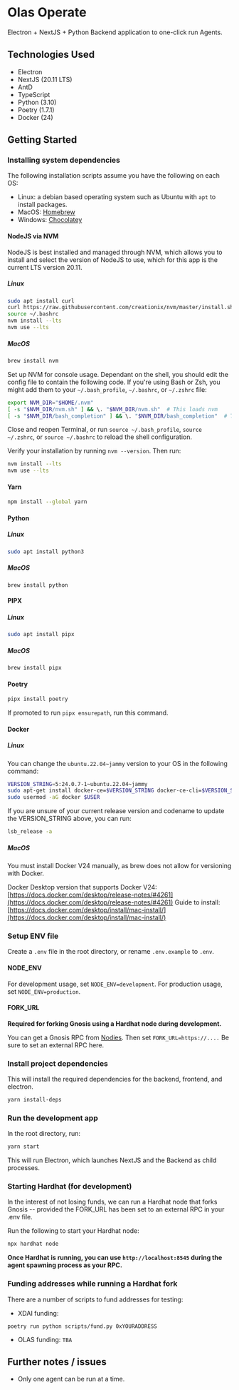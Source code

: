 # Olas Operate
Electron + NextJS + Python Backend application to one-click run Agents.

## Technologies Used
- Electron
- NextJS (20.11 LTS)
- AntD
- TypeScript
- Python (3.10)
- Poetry (1.7.1)
- Docker (24)

## Getting Started

### Installing system dependencies

The following installation scripts assume you have the following on each OS:
- Linux: a debian based operating system such as Ubuntu with `apt` to install packages.
- MacOS: [Homebrew](https://brew.sh/)
- Windows: [Chocolatey](https://chocolatey.org/install)

#### NodeJS via NVM

NodeJS is best installed and managed through NVM, which allows you to install and select the version of NodeJS to use, which for this app is the current LTS version 20.11.

##### Linux

```bash
sudo apt install curl 
curl https://raw.githubusercontent.com/creationix/nvm/master/install.sh | bash 
source ~/.bashrc
nvm install --lts
nvm use --lts
```

##### MacOS

```bash
brew install nvm
```

Set up NVM for console usage. Dependant on the shell, you should edit the config file to contain the following code.
If you're using Bash or Zsh, you might add them to your `~/.bash_profile`, `~/.bashrc`, or `~/.zshrc` file:

```bash
export NVM_DIR="$HOME/.nvm"
[ -s "$NVM_DIR/nvm.sh" ] && \. "$NVM_DIR/nvm.sh"  # This loads nvm
[ -s "$NVM_DIR/bash_completion" ] && \. "$NVM_DIR/bash_completion"  # This loads nvm bash_completion
```

Close and reopen Terminal, or run `source ~/.bash_profile`, `source ~/.zshrc`, or `source ~/.bashrc` to reload the shell configuration.

Verify your installation by running `nvm --version`. Then run:

```bash
nvm install --lts
nvm use --lts
```

#### Yarn

```bash
npm install --global yarn
```

#### Python
##### Linux
```bash
sudo apt install python3
```
##### MacOS
```
brew install python
```

#### PIPX
##### Linux
```bash
sudo apt install pipx
```
##### MacOS
```bash
brew install pipx
```

#### Poetry
```bash
pipx install poetry
```
If promoted to run `pipx ensurepath`, run this command.

#### Docker
##### Linux
You can change the `ubuntu.22.04~jammy` version to your OS in the following command:
```bash
VERSION_STRING=5:24.0.7-1~ubuntu.22.04~jammy
sudo apt-get install docker-ce=$VERSION_STRING docker-ce-cli=$VERSION_STRING containerd.io docker-buildx-plugin docker-compose-plugin
sudo usermod -aG docker $USER
```
If you are unsure of your current release version and codename to update the VERSION_STRING above, you can run:
```bash
lsb_release -a
```
##### MacOS

You must install Docker V24 manually, as brew does not allow for versioning with Docker.

Docker Desktop version that supports Docker V24: [https://docs.docker.com/desktop/release-notes/#4261](https://docs.docker.com/desktop/release-notes/#4261)
Guide to install: [https://docs.docker.com/desktop/install/mac-install/](https://docs.docker.com/desktop/install/mac-install/)

### Setup ENV file

Create a `.env` file in the root directory, or rename `.env.example` to `.env`.

#### NODE_ENV
For development usage, set `NODE_ENV=development`.
For production usage, set `NODE_ENV=production`.

#### FORK_URL

**Required for forking Gnosis using a Hardhat node during development.**

You can get a Gnosis RPC from [Nodies](https://www.nodies.app/).
Then set `FORK_URL=https://....`
Be sure to set an external RPC here.


### Install project dependencies

This will install the required dependencies for the backend, frontend, and electron.

```bash
yarn install-deps
```

### Run the development app

In the root directory, run:

```bash
yarn start
```

This will run Electron, which launches NextJS and the Backend as child processes.

### Starting Hardhat (for development)

In the interest of not losing funds, we can run a Hardhat node that forks Gnosis -- provided the FORK_URL has been set to an external RPC in your .env file.

Run the following to start your Hardhat node:

```bash
npx hardhat node
```

**Once Hardhat is running, you can use `http://localhost:8545` during the agent spawning process as your RPC.**

### Funding addresses while running a Hardhat fork
There are a number of scripts to fund addresses for testing:

- XDAI funding:
```
poetry run python scripts/fund.py 0xYOURADDRESS
```
- OLAS funding: `TBA`

## Further notes / issues

- Only one agent can be run at a time.
